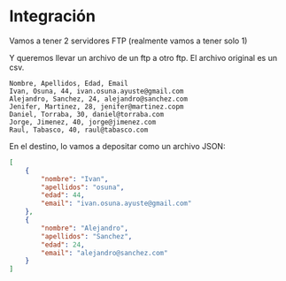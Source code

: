 # Integración

Vamos a tener 2 servidores FTP (realmente vamos a tener solo 1)

Y queremos llevar un archivo de un ftp a otro ftp.
El archivo original es un csv.

```csv
Nombre, Apellidos, Edad, Email
Ivan, Osuna, 44, ivan.osuna.ayuste@gmail.com
Alejandro, Sanchez, 24, alejandro@sanchez.com
Jenifer, Martinez, 28, jenifer@martinez.copm
Daniel, Torraba, 30, daniel@torraba.com
Jorge, Jimenez, 40, jorge@jimenez.com
Raul, Tabasco, 40, raul@tabasco.com
```

En el destino, lo vamos a depositar como un archivo JSON:
```json
[
    {
        "nombre": "Ivan",
        "apellidos": "osuna",
        "edad": 44,
        "email": "ivan.osuna.ayuste@gmail.com"
    },
    {
        "nombre": "Alejandro",
        "apellidos": "Sanchez",
        "edad": 24,
        "email": "alejandro@sanchez.com"
    }
]
```